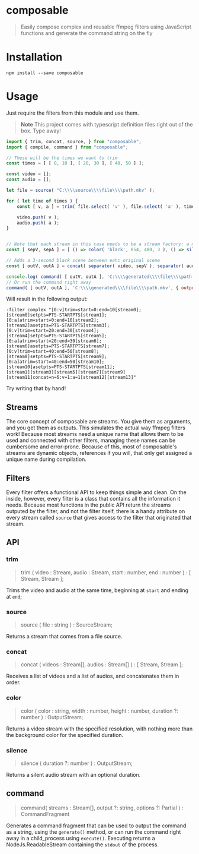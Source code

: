 # composable

> Easily compose complex and reusable ffmpeg filters using JavaScript functions and generate the command string on the fly

# Installation
```shell
npm install --save composable
```

# Usage
Just require the filters from this module and use them.
> **Note** This project comes with typescript definition files right out of the box. Type away!
```javascript
import { trim, concat, source, } from "composable";
import { compile, command } from "composable";

// These will be the times we want to trim
const times = [ [ 0, 10 ], [ 20, 30 ], [ 40, 50 ] ];

const video = [];
const audio = [];

let file = source( "C:\\\\source\\\\file\\\\path.mkv" );

for ( let time of times ) {
    const [ v, a ] = trim( file.select( 'v' ), file.select( 'a' ), time[ 0 ], time[ 1 ] );

    video.push( v );
    audio.push( a );
}


// Note that each stream in this case needs to be a stream factory: a method that returns a stream
const [ sepV, sepA ] = [ () => color( 'black', 854, 480, 3 ), () => silence( 3 ) ];

// Adds a 3-second black scene between eahc original scene
const [ outV, outA ] = concat( separator( video, sepV ), separator( audio, sepA ) );

console.log( command( [ outV, outA ], 'C:\\\\generated\\\\file\\\\path.mkv', { outputArgs: [ '-f', 'matroska', '-y' ] } ).generate() );
// Or run the command right away
command( [ outV, outA ], 'C:\\\\generated\\\\file\\\\path.mkv', { outputArgs: [ '-f', 'matroska', '-y' ] } ).execute();
```

Will result in the following output:
```
-filter_complex "[0:v]trim=start=0:end=10[stream0];
[stream0]setpts=PTS-STARTPTS[stream1];
[0:a]atrim=start=0:end=10[stream2];
[stream2]asetpts=PTS-STARTPTS[stream3];
[0:v]trim=start=20:end=30[stream4];
[stream4]setpts=PTS-STARTPTS[stream5];
[0:a]atrim=start=20:end=30[stream6];
[stream6]asetpts=PTS-STARTPTS[stream7];
[0:v]trim=start=40:end=50[stream8];
[stream8]setpts=PTS-STARTPTS[stream9];
[0:a]atrim=start=40:end=50[stream10];
[stream10]asetpts=PTS-STARTPTS[stream11];
[stream1][stream3][stream5][stream7][stream9][stream11]concat=n=6:v=1:a=1[stream12][stream13]"
```

Try writing that by hand!

## Streams
The core concept of composable are streams. You give them as arguments, and you get them as outputs. This simulates the actual way ffmpeg filters work! Because most streams need a unique name that allows them to be used and connected with other filters, managing these names can be cumbersome and error-prone. Because of this, most of composable's streams are dynamic objects, references if you will, that only get assigned a unique name during compilation.

## Filters
Every filter offers a functional API to keep things simple and clean. On the inside, however, every filter is a class that contains all the information it needs. Because most functions in the public API return the streams outputed by the filter, and not the filter itself, there is a handy attribute on every stream called `source` that gives access to the filter that originated that stream.

## API
### trim
> trim ( video : Stream, audio : Stream, start : number, end : number ) : [ Stream, Stream ];

Trims the video and audio at the same time, beginning at `start` and ending at `end`;

### source
> source ( file : string ) : SourceStream;

Returns a stream that comes from a file source.

### concat
> concat ( videos : Stream[], audios : Stream[] ) : [ Stream, Stream ];

Receives a list of videos and a list of audios, and concatenates them in order.

### color
> color ( color : string, width : number, height : number, duration ?: number ) : OutputStream;

Returns a video stream with the specified resolution, with nothing more than the background color for the specified duration.

### silence
> silence ( duration ?: number ) : OutputStream;

Returns a silent audio stream with an optional duration.

## command
> command( streams : Stream[], output ?: string, options ?: Partial<CommandOptions> ) : CommandFragment

Generates a command fragment that can be used to output the command as a string, using the `generate()` method, or can
run the command right away in a child_process using `execute()`. Executing returns a NodeJs.ReadableStream containing the `stdout` of the process.
